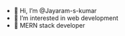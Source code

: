 - 👋 Hi, I’m @Jayaram-s-kumar
- 👀 I’m interested in web development 
- 🌱  MERN stack developer


<!---
Jayaram-s-kumar/Jayaram-s-kumar is a ✨ special ✨ repository because its `README.md` (this file) appears on your GitHub profile.
You can click the Preview link to take a look at your changes.
--->
